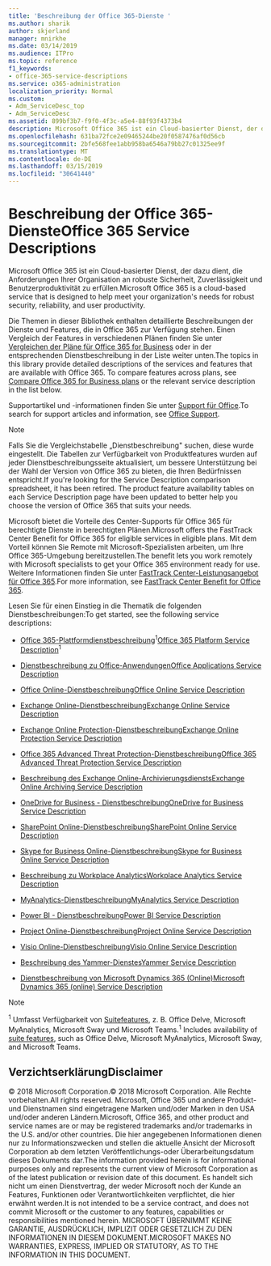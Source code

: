 ```yaml
---
title: 'Beschreibung der Office 365-Dienste '
ms.author: sharik
author: skjerland
manager: mnirkhe
ms.date: 03/14/2019
ms.audience: ITPro
ms.topic: reference
f1_keywords:
- office-365-service-descriptions
ms.service: o365-administration
localization_priority: Normal
ms.custom:
- Adm_ServiceDesc_top
- Adm_ServiceDesc
ms.assetid: 899bf3b7-f9f0-4f3c-a5e4-88f93f4373b4
description: Microsoft Office 365 ist ein Cloud-basierter Dienst, der dazu dient, die Anforderungen Ihrer Organisation an robuste Sicherheit, Zuverlässigkeit und Benutzerproduktivität zu erfüllen.
ms.openlocfilehash: 631ba72fce2e09465244be20f0587476af0d56cb
ms.sourcegitcommit: 2bfe568fee1abb958ba6546a79bb27c01325ee9f
ms.translationtype: MT
ms.contentlocale: de-DE
ms.lasthandoff: 03/15/2019
ms.locfileid: "30641440"
---
```

# <a name="office-365-service-descriptions"></a><span data-ttu-id="62238-103">Beschreibung der Office 365-Dienste</span><span class="sxs-lookup"><span data-stu-id="62238-103">Office 365 Service Descriptions</span></span> 

<span data-ttu-id="62238-104">Microsoft Office 365 ist ein Cloud-basierter Dienst, der dazu dient, die Anforderungen Ihrer Organisation an robuste Sicherheit, Zuverlässigkeit und Benutzerproduktivität zu erfüllen.</span><span class="sxs-lookup"><span data-stu-id="62238-104">Microsoft Office 365 is a cloud-based service that is designed to help meet your organization's needs for robust security, reliability, and user productivity.</span></span> 
  
<span data-ttu-id="62238-p101">Die Themen in dieser Bibliothek enthalten detaillierte Beschreibungen der Dienste und Features, die in Office 365 zur Verfügung stehen. Einen Vergleich der Features in verschiedenen Plänen finden Sie unter [Vergleichen der Pläne für Office 365 for Business](http://go.microsoft.com/fwlink/?LinkID=799177&amp;clcid=0x409) oder in der entsprechenden Dienstbeschreibung in der Liste weiter unten.</span><span class="sxs-lookup"><span data-stu-id="62238-p101">The topics in this library provide detailed descriptions of the services and features that are available with Office 365. To compare features across plans, see [Compare Office 365 for Business plans](http://go.microsoft.com/fwlink/?LinkID=799177&amp;clcid=0x409) or the relevant service description in the list below.</span></span> 
  
<span data-ttu-id="62238-107">Supportartikel und -informationen finden Sie unter [Support für Office](https://support.office.com/).</span><span class="sxs-lookup"><span data-stu-id="62238-107">To search for support articles and information, see [Office Support](https://support.office.com/).</span></span>
  
> [!NOTE]
> <span data-ttu-id="62238-p102">Falls Sie die Vergleichstabelle „Dienstbeschreibung" suchen, diese wurde eingestellt. Die Tabellen zur Verfügbarkeit von Produktfeatures wurden auf jeder Dienstbeschreibungsseite aktualisiert, um bessere Unterstützung bei der Wahl der Version von Office 365 zu bieten, die Ihren Bedürfnissen entspricht.</span><span class="sxs-lookup"><span data-stu-id="62238-p102">If you're looking for the Service Description comparison spreadsheet, it has been retired. The product feature availability tables on each Service Description page have been updated to better help you choose the version of Office 365 that suits your needs.</span></span> 
  
<span data-ttu-id="62238-110">Microsoft bietet die Vorteile des Center-Supports für Office 365 für berechtigte Dienste in berechtigten Plänen.</span><span class="sxs-lookup"><span data-stu-id="62238-110">Microsoft offers the FastTrack Center Benefit for Office 365 for eligible services in eligible plans.</span></span> <span data-ttu-id="62238-111">Mit dem Vorteil können Sie Remote mit Microsoft-Spezialisten arbeiten, um Ihre Office 365-Umgebung bereitzustellen.</span><span class="sxs-lookup"><span data-stu-id="62238-111">The benefit lets you work remotely with Microsoft specialists to get your Office 365 environment ready for use.</span></span> <span data-ttu-id="62238-112">Weitere Informationen finden Sie unter [FastTrack Center-Leistungsangebot für Office 365](https://docs.microsoft.com/fasttrack/O365-fasttrack-benefit-for-office-365).</span><span class="sxs-lookup"><span data-stu-id="62238-112">For more information, see [FastTrack Center Benefit for Office 365](https://docs.microsoft.com/fasttrack/O365-fasttrack-benefit-for-office-365).</span></span>
  
<span data-ttu-id="62238-113">Lesen Sie für einen Einstieg in die Thematik die folgenden Dienstbeschreibungen:</span><span class="sxs-lookup"><span data-stu-id="62238-113">To get started, see the following service descriptions:</span></span>
  
- <span data-ttu-id="62238-114">[Office 365-Plattformdienstbeschreibung](office-365-platform-service-description/office-365-platform-service-description.md)<sup>1</sup></span><span class="sxs-lookup"><span data-stu-id="62238-114">[Office 365 Platform Service Description](office-365-platform-service-description/office-365-platform-service-description.md)<sup>1</sup></span></span>
    
- [<span data-ttu-id="62238-115">Dienstbeschreibung zu Office-Anwendungen</span><span class="sxs-lookup"><span data-stu-id="62238-115">Office Applications Service Description</span></span>](office-applications-service-description/office-applications-service-description.md)
    
- [<span data-ttu-id="62238-116">Office Online-Dienstbeschreibung</span><span class="sxs-lookup"><span data-stu-id="62238-116">Office Online Service Description</span></span>](office-online-service-description/office-online-service-description.md)
    
- [<span data-ttu-id="62238-117">Exchange Online-Dienstbeschreibung</span><span class="sxs-lookup"><span data-stu-id="62238-117">Exchange Online Service Description</span></span>](exchange-online-service-description/exchange-online-service-description.md)
    
- [<span data-ttu-id="62238-118">Exchange Online Protection-Dienstbeschreibung</span><span class="sxs-lookup"><span data-stu-id="62238-118">Exchange Online Protection Service Description</span></span>](exchange-online-protection-service-description/exchange-online-protection-service-description.md)
    
- [<span data-ttu-id="62238-119">Office 365 Advanced Threat Protection-Dienstbeschreibung</span><span class="sxs-lookup"><span data-stu-id="62238-119">Office 365 Advanced Threat Protection Service Description</span></span>](office-365-advanced-threat-protection-service-description.md)
    
- [<span data-ttu-id="62238-120">Beschreibung des Exchange Online-Archivierungsdiensts</span><span class="sxs-lookup"><span data-stu-id="62238-120">Exchange Online Archiving Service Description</span></span>](exchange-online-archiving-service-description/exchange-online-archiving-service-description.md)
    
- [<span data-ttu-id="62238-121">OneDrive for Business - Dienstbeschreibung</span><span class="sxs-lookup"><span data-stu-id="62238-121">OneDrive for Business Service Description</span></span>](onedrive-for-business-service-description.md)
    
- [<span data-ttu-id="62238-122">SharePoint Online-Dienstbeschreibung</span><span class="sxs-lookup"><span data-stu-id="62238-122">SharePoint Online Service Description</span></span>](sharepoint-online-service-description/sharepoint-online-service-description.md)
    
- [<span data-ttu-id="62238-123">Skype for Business Online-Dienstbeschreibung</span><span class="sxs-lookup"><span data-stu-id="62238-123">Skype for Business Online Service Description</span></span>](skype-for-business-online-service-description/skype-for-business-online-service-description.md)
    
- [<span data-ttu-id="62238-124">Beschreibung zu Workplace Analytics</span><span class="sxs-lookup"><span data-stu-id="62238-124">Workplace Analytics Service Description</span></span>](workplace-analytics-service-description.md)

- [<span data-ttu-id="62238-125">MyAnalytics-Dienstbeschreibung</span><span class="sxs-lookup"><span data-stu-id="62238-125">MyAnalytics Service Description</span></span>](mya-service-description.md)
    
- [<span data-ttu-id="62238-126">Power BI - Dienstbeschreibung</span><span class="sxs-lookup"><span data-stu-id="62238-126">Power BI Service Description</span></span>](power-bi-service-description.md)
    
- [<span data-ttu-id="62238-127">Project Online-Dienstbeschreibung</span><span class="sxs-lookup"><span data-stu-id="62238-127">Project Online Service Description</span></span>](project-online-service-description/project-online-service-description.md)
    
- [<span data-ttu-id="62238-128">Visio Online-Dienstbeschreibung</span><span class="sxs-lookup"><span data-stu-id="62238-128">Visio Online Service Description</span></span>](visio-online-service-description/visio-online-service-description.md)
    
- [<span data-ttu-id="62238-129">Beschreibung des Yammer-Dienstes</span><span class="sxs-lookup"><span data-stu-id="62238-129">Yammer Service Description</span></span>](yammer-service-description/yammer-service-description.md)
    
- [<span data-ttu-id="62238-130">Dienstbeschreibung von Microsoft Dynamics 365 (Online)</span><span class="sxs-lookup"><span data-stu-id="62238-130">Microsoft Dynamics 365 (online) Service Description</span></span>](microsoft-dynamics-365-online-service-description.md)
    
> [!NOTE]
> <span data-ttu-id="62238-131"><sup>1</sup> Umfasst Verfügbarkeit von [Suitefeatures](https://technet.microsoft.com/EN-US/library/office-365-suite-features.aspx), z. B. Office Delve, Microsoft MyAnalytics, Microsoft Sway und Microsoft Teams.</span><span class="sxs-lookup"><span data-stu-id="62238-131"><sup>1</sup> Includes availability of [suite features](https://technet.microsoft.com/EN-US/library/office-365-suite-features.aspx), such as Office Delve, Microsoft MyAnalytics, Microsoft Sway, and Microsoft Teams.</span></span> 
  
## <a name="disclaimer"></a><span data-ttu-id="62238-132">Verzichtserklärung</span><span class="sxs-lookup"><span data-stu-id="62238-132">Disclaimer</span></span>

<span data-ttu-id="62238-133">© 2018 Microsoft Corporation.</span><span class="sxs-lookup"><span data-stu-id="62238-133">© 2018 Microsoft Corporation.</span></span> <span data-ttu-id="62238-134">Alle Rechte vorbehalten.</span><span class="sxs-lookup"><span data-stu-id="62238-134">All rights reserved.</span></span> <span data-ttu-id="62238-135">Microsoft, Office 365 und andere Produkt-und Dienstnamen sind eingetragene Marken und/oder Marken in den USA und/oder anderen Ländern.</span><span class="sxs-lookup"><span data-stu-id="62238-135">Microsoft, Office 365, and other product and service names are or may be registered trademarks and/or trademarks in the U.S. and/or other countries.</span></span> <span data-ttu-id="62238-136">Die hier angegebenen Informationen dienen nur zu Informationszwecken und stellen die aktuelle Ansicht der Microsoft Corporation ab dem letzten Veröffentlichungs-oder Überarbeitungsdatum dieses Dokuments dar.</span><span class="sxs-lookup"><span data-stu-id="62238-136">The information provided herein is for informational purposes only and represents the current view of Microsoft Corporation as of the latest publication or revision date of this document.</span></span> <span data-ttu-id="62238-137">Es handelt sich nicht um einen Dienstvertrag, der weder Microsoft noch der Kunde an Features, Funktionen oder Verantwortlichkeiten verpflichtet, die hier erwähnt werden.</span><span class="sxs-lookup"><span data-stu-id="62238-137">It is not intended to be a service contract, and does not commit Microsoft or the customer to any features, capabilities or responsibilities mentioned herein.</span></span> <span data-ttu-id="62238-138">MICROSOFT ÜBERNIMMT KEINE GARANTIE, AUSDRÜCKLICH, IMPLIZIT ODER GESETZLICH ZU DEN INFORMATIONEN IN DIESEM DOKUMENT.</span><span class="sxs-lookup"><span data-stu-id="62238-138">MICROSOFT MAKES NO WARRANTIES, EXPRESS, IMPLIED OR STATUTORY, AS TO THE INFORMATION IN THIS DOCUMENT.</span></span> 
  
